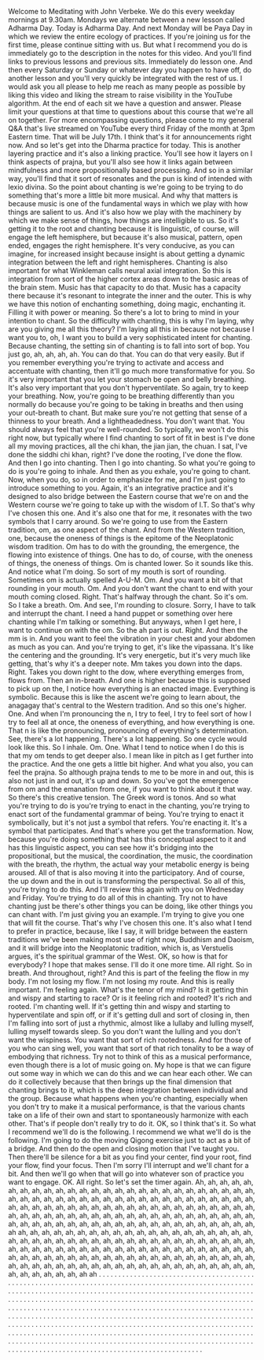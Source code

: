  Welcome to Meditating with John Verbeke. We do this every weekday mornings at 9.30am. Mondays we alternate between a new lesson called Adharma Day. Today is Adharma Day. And next Monday will be Paya Day in which we review the entire ecology of practices. If you're joining us for the first time, please continue sitting with us. But what I recommend you do is immediately go to the description in the notes for this video. And you'll find links to previous lessons and previous sits. Immediately do lesson one. And then every Saturday or Sunday or whatever day you happen to have off, do another lesson and you'll very quickly be integrated with the rest of us. I would ask you all please to help me reach as many people as possible by liking this video and liking the stream to raise visibility in the YouTube algorithm. At the end of each sit we have a question and answer. Please limit your questions at that time to questions about this course that we're all on together. For more encompassing questions, please come to my general Q&A that's live streamed on YouTube every third Friday of the month at 3pm Eastern time. That will be July 17th. I think that's it for announcements right now. And so let's get into the Dharma practice for today. This is another layering practice and it's also a linking practice. You'll see how it layers on I think aspects of prajna, but you'll also see how it links again between mindfulness and more propositionally based processing. And so in a similar way, you'll find that it sort of resonates and the pun is kind of intended with lexio divina. So the point about chanting is we're going to be trying to do something that's more a little bit more musical. And why that matters is because music is one of the fundamental ways in which we play with how things are salient to us. And it's also how we play with the machinery by which we make sense of things, how things are intelligible to us. So it's getting it to the root and chanting because it is linguistic, of course, will engage the left hemisphere, but because it's also musical, pattern, open ended, engages the right hemisphere. It's very conducive, as you can imagine, for increased insight because insight is about getting a dynamic integration between the left and right hemispheres. Chanting is also important for what Winkleman calls neural axial integration. So this is integration from sort of the higher cortex areas down to the basic areas of the brain stem. Music has that capacity to do that. Music has a capacity there because it's resonant to integrate the inner and the outer. This is why we have this notion of enchanting something, doing magic, enchanting it. Filling it with power or meaning. So there's a lot to bring to mind in your intention to chant. So the difficulty with chanting, this is why I'm laying, why are you giving me all this theory? I'm laying all this in because not because I want you to, oh, I want you to build a very sophisticated intent for chanting. Because chanting, the setting sin of chanting is to fall into sort of bop. You just go, ah, ah, ah, ah. You can do that. You can do that very easily. But if you remember everything you're trying to activate and access and accentuate with chanting, then it'll go much more transformative for you. So it's very important that you let your stomach be open and belly breathing. It's also very important that you don't hyperventilate. So again, try to keep your breathing. Now, you're going to be breathing differently than you normally do because you're going to be taking in breaths and then using your out-breath to chant. But make sure you're not getting that sense of a thinness to your breath. And a lightheadedness. You don't want that. You should always feel that you're well-rounded. So typically, we won't do this right now, but typically where I find chanting to sort of fit in best is I've done all my moving practices, all the chi khan, the jian jian, the chuan. I sat, I've done the siddhi chi khan, right? I've done the rooting, I've done the flow. And then I go into chanting. Then I go into chanting. So what you're going to do is you're going to inhale. And then as you exhale, you're going to chant. Now, when you do, so in order to emphasize for me, and I'm just going to introduce something to you. Again, it's an integrative practice and it's designed to also bridge between the Eastern course that we're on and the Western course we're going to take up with the wisdom of I.T. So that's why I've chosen this one. And it's also one that for me, it resonates with the two symbols that I carry around. So we're going to use from the Eastern tradition, om, as one aspect of the chant. And from the Western tradition, one, because the oneness of things is the epitome of the Neoplatonic wisdom tradition. Om has to do with the grounding, the emergence, the flowing into existence of things. One has to do, of course, with the oneness of things, the oneness of things. Om is chanted lower. So it sounds like this. And notice what I'm doing. So sort of my mouth is sort of rounding. Sometimes om is actually spelled A-U-M. Om. And you want a bit of that rounding in your mouth. Om. And you don't want the chant to end with your mouth coming closed. Right. That's halfway through the chant. So it's om. So I take a breath. Om. And see, I'm rounding to closure. Sorry, I have to talk and interrupt the chant. I need a hand puppet or something over here chanting while I'm talking or something. But anyways, when I get here, I want to continue on with the om. So the ah part is out. Right. And then the mm is in. And you want to feel the vibration in your chest and your abdomen as much as you can. And you're trying to get, it's like the vipassana. It's like the centering and the grounding. It's very energetic, but it's very much like getting, that's why it's a deeper note. Mm takes you down into the daps. Right. Takes you down right to the dow, where everything emerges from, flows from. Then an in-breath. And one is higher because this is supposed to pick up on the, I notice how everything is an enacted image. Everything is symbolic. Because this is like the ascent we're going to learn about, the anagagay that's central to the Western tradition. And so this one's higher. One. And when I'm pronouncing the n, I try to feel, I try to feel sort of how I try to feel all at once, the oneness of everything, and how everything is one. That n is like the pronouncing, pronouncing of everything's determination. See, there's a lot happening. There's a lot happening. So one cycle would look like this. So I inhale. Om. One. What I tend to notice when I do this is that my om tends to get deeper also. I mean like in pitch as I get further into the practice. And the one gets a little bit higher. And what you also, you can feel the prajna. So although prajna tends to me to be more in and out, this is also not just in and out, it's up and down. So you've got the emergence from om and the emanation from one, if you want to think about it that way. So there's this creative tension. The Greek word is tonos. And so what you're trying to do is you're trying to enact in the chanting, you're trying to enact sort of the fundamental grammar of being. You're trying to enact it symbolically, but it's not just a symbol that refers. You're enacting it. It's a symbol that participates. And that's where you get the transformation. Now, because you're doing something that has this conceptual aspect to it and has this linguistic aspect, you can see how it's bridging into the propositional, but the musical, the coordination, the music, the coordination with the breath, the rhythm, the actual way your metabolic energy is being aroused. All of that is also moving it into the participatory. And of course, the up down and the in out is transforming the perspectival. So all of this, you're trying to do this. And I'll review this again with you on Wednesday and Friday. You're trying to do all of this in chanting. Try not to have chanting just be there's other things you can be doing, like other things you can chant with. I'm just giving you an example. I'm trying to give you one that will fit the course. That's why I've chosen this one. It's also what I tend to prefer in practice, because, like I say, it will bridge between the eastern traditions we've been making most use of right now, Buddhism and Daoism, and it will bridge into the Neoplatonic tradition, which is, as Verstuelis argues, it's the spiritual grammar of the West. OK, so how is that for everybody? I hope that makes sense. I'll do it one more time. All right. So in breath. And throughout, right? And this is part of the feeling the flow in my body. I'm not losing my flow. I'm not losing my route. And this is really important. I'm feeling again. What's the tenor of my mind? Is it getting thin and wispy and starting to race? Or is it feeling rich and rooted? It's rich and rooted. I'm chanting well. If it's getting thin and wispy and starting to hyperventilate and spin off, or if it's getting dull and sort of closing in, then I'm falling into sort of just a rhythmic, almost like a lullaby and lulling myself, lulling myself towards sleep. So you don't want the lulling and you don't want the wispiness. You want that sort of rich rootedness. And for those of you who can sing well, you want that sort of that rich tonality to be a way of embodying that richness. Try not to think of this as a musical performance, even though there is a lot of music going on. My hope is that we can figure out some way in which we can do this and we can hear each other. We can do it collectively because that then brings up the final dimension that chanting brings to it, which is the deep integration between individual and the group. Because what happens when you're chanting, especially when you don't try to make it a musical performance, is that the various chants take on a life of their own and start to spontaneously harmonize with each other. That's if people don't really try to do it. OK, so I think that's it. So what I recommend we'll do is the following. I recommend we what we'll do is the following. I'm going to do the moving Qigong exercise just to act as a bit of a bridge. And then do the open and closing motion that I've taught you. Then there'll be silence for a bit as you find your center, find your root, find your flow, find your focus. Then I'm sorry I'll interrupt and we'll chant for a bit. And then we'll go when that will go into whatever son of practice you want to engage. OK. All right. So let's set the timer again. Ah, ah, ah, ah, ah, ah, ah, ah, ah, ah, ah, ah, ah, ah, ah, ah, ah, ah, ah, ah, ah, ah, ah, ah, ah, ah, ah, ah, ah, ah, ah, ah, ah, ah, ah, ah, ah, ah, ah, ah, ah, ah, ah, ah, ah, ah, ah, ah, ah, ah, ah, ah, ah, ah, ah, ah, ah, ah, ah, ah, ah, ah, ah, ah, ah, ah, ah, ah, ah, ah, ah, ah, ah, ah, ah, ah, ah, ah, ah, ah, ah, ah, ah, ah, ah, ah, ah, ah, ah, ah, ah, ah, ah, ah, ah, ah, ah, ah, ah, ah, ah, ah, ah, ah, ah, ah, ah, ah, ah, ah, ah ah, ah, ah, ah, ah, ah, ah, ah, ah, ah, ah, ah, ah, ah, ah, ah, ah, ah, ah, ah, ah, ah, ah, ah, ah, ah, ah, ah, ah, ah, ah, ah, ah, ah, ah, ah, ah, ah, ah, ah, ah, ah, ah, ah, ah, ah, ah, ah, ah, ah, ah, ah, ah, ah, ah, ah, ah, ah, ah, ah, ah, ah, ah, ah, ah, ah, ah, ah, ah, ah, ah, ah, ah, ah, ah, ah, ah, ah, ah, ah, ah, ah, ah, ah, ah, ah, ah, ah, ah, ah, ah, ah, ah, ah, ah, ah, ah, ah, ah, ah, ah, ah, ah, ah, ah, ah, ah, ah, ah, ah, ah ah . . . . . . . . . . . . . . . . . . . . . . . . . . . . . . . . . . . . . . . . . . . . . . . . . . . . . . . . . . . . . . . . . . . . . . . . . . . . . . . . . . . . . . . . . . . . . . . . . . . . . . . . . . . . . . . . . . . . . . . . . . . . . . . . . . . . . . . . . . . . . . . . . . . . . . . . . . . . . . . . . . . . . . . . . . . . . . . . . . . . . . . . . . . . . . . . . . . . . . . . . . . . . . . . . . . . . . . . . . . . . . . . . . . . . . . . . . . . . . . . . . . . . . . . . . . . . . . . . . . . . . . . . . . . . . . . . . . . . . . . . . . . . . . . . . . . . . . . . . . . . . . . . . . . . . . . . . . . . . . . . . . . . . . . . . . . . . . . . . . . . . . . . . . . . . . . . . . . . . . . . . . . . . . . . . . . . . . . . . . . . . . . . . . . . . . . . . . . . . . . . . . . . . . . . . . . . . . . . . . . . . . . . . . . . . . . . . . . . . . . . . . . . . . . . . . . . . . . . . . . . . . . . . . . . . . . . . . . . . . . . . . . . . . . . . . . . . . . . . . . . . . . . . . . . . . . . . . . . . . . . . . . . . . . . . . . . . . . . . . . . . . . . . . . . . . . . . . . . . . . . . . . . . . . . . . . . . . . . . . . . . . . . . . . . . . . . .